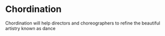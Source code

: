 # Chordination
Chordination will help directors and choreographers to refine the beautiful artistry known as dance
